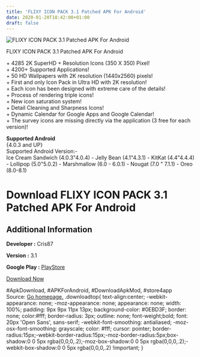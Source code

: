 ```yaml
---
title: 'FLIXY ICON PACK 3.1 Patched APK For Android'
date: 2020-01-20T18:42:00+01:00
draft: false
---
```


![FLIXY ICON PACK 3.1 Patched APK For Android](https://i0.wp.com/apkhome.net/wp-content/uploads/2018/12/FLIXY-ICON-PACK-3.1.png "FLIXY ICON PACK 3.1 Patched APK For Android")

  

FLIXY ICON PACK 3.1 Patched APK For Android

\+ 4285 2K SuperHD + Resolution Icons (350 X 350) Pixel!  
\+ 4200+ Supported Applications!  
\+ 50 HD Wallpapers with 2K resolution (1440x2560) pixels!  
\+ First and only Icon Pack in Ultra HD with 2K resolution!  
\+ Each icon has been designed with extreme care of the details!  
\+ Process of rendering triple icons!  
\+ New icon saturation system!  
\+ Detail Cleaning and Sharpness Icons!  
\+ Dynamic Calendar for Google Apps and Google Calendar!  
\+ The survey icons are missing directly via the application (3 free for each version)!

**Supported Android**  
{4.0.3 and UP}  
Supported Android Version:-  
Ice Cream Sandwich (4.0.3"4.0.4) - Jelly Bean (4.1"4.3.1) - KitKat (4.4"4.4.4) - Lollipop (5.0"5.0.2) - Marshmallow (6.0 - 6.0.1) - Nougat (7.0 " 7.1.1) - Oreo (8.0-8.1)

Download FLIXY ICON PACK 3.1 Patched APK For Android
====================================================

Additional Information
----------------------

**Developer :** Cris87

**Version :** 3.1

**Google Play :** [PlayStore](https://play.google.com/store/apps/details?id=com.cris87.flixy)

  

[Download Now](https://store4app.co/post/flixy-icon-pack-3-1-patched-apk-for-android_1573671807)

  
#ApkDownload, #APKForAndroid, #DownloadApkMod, #store4app  
Source: [Go homepage.](https://store4app.co/post/flixy-icon-pack-3-1-patched-apk-for-android_1573671807) .downloadtop{ text-align:center; -webkit-appearance: none; -moz-appearance: none; appearance: none; width: 100%; padding: 9px 9px 11px 13px; background-color: #0EBD3F; border: none; color:#fff; border-radius: 3px; outline: none; font-weight;bold; font: 20px 'Open Sans', sans-serif; -webkit-font-smoothing: antialiased; -moz-osx-font-smoothing: grayscale; color: #fff; cursor: pointer; border-radius:15px;-webkit-border-radius:15px;-moz-border-radius:5px;box-shadow:0 0 5px rgba(0,0,0,.2);-moz-box-shadow:0 0 5px rgba(0,0,0,.2);-webkit-box-shadow:0 0 5px rgba(0,0,0,.2) !important; }